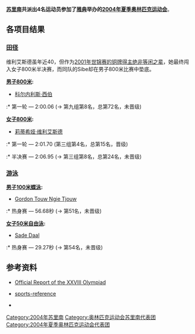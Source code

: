 **[苏里南](https://zh.wikipedia.org/wiki/苏里南 "wikilink")**共派出4名运动员参加了[雅典](../Page/雅典.md "wikilink")举办的**[2004年夏季奥林匹克运动会](https://zh.wikipedia.org/wiki/2004年夏季奥林匹克运动会 "wikilink")**。

## 各项目结果

### [田径](https://zh.wikipedia.org/wiki/2004年夏季奥林匹克运动会田径比赛 "wikilink")

维利艾斯德虽年近40，但作为[2001年世锦赛的铜牌得主绝非等闲之辈](https://zh.wikipedia.org/wiki/2001年世界田径锦标赛 "wikilink")，她最终闯入女子800米半决赛，而同队的Sibe却在男子800米比赛中垫底。

**[男子800米](https://zh.wikipedia.org/wiki/2004年夏季奥林匹克运动会田径比赛_-_男子800米 "wikilink"):**

  - [科尔内利斯·西伯](https://zh.wikipedia.org/wiki/科尔内利斯·西伯 "wikilink")

:\* 第一轮 — 2:00.06 (→ 第九组第8名，总第72名，未晋级)

**[女子800米](https://zh.wikipedia.org/wiki/2004年夏季奥林匹克运动会田径比赛_-_女子800米 "wikilink"):**

  - [莉蒂希娅·维利艾斯德](https://zh.wikipedia.org/wiki/莉蒂希娅·维利艾斯德 "wikilink")

:\* 第一轮 — 2:01.70 (第三组第4名，总第15名，晋级)

:\* 半决赛 — 2:06.95 (→ 第三组第8名，总第24名，未晋级)

### [游泳](https://zh.wikipedia.org/wiki/2004年夏季奥林匹克运动会游泳比赛 "wikilink")

**[男子100米蝶泳](https://zh.wikipedia.org/wiki/2004年夏季奥林匹克运动会游泳比赛_-_男子100米蝶泳 "wikilink"):**

  - [Gordon Touw Ngie Tjouw](https://zh.wikipedia.org/wiki/Gordon_Touw_Ngie_Tjouw "wikilink")

:\* 热身赛 — 56.68秒 (→ 第51名，未晋级)

**[女子50米自由泳](https://zh.wikipedia.org/wiki/2004年夏季奥林匹克运动会游泳比赛_-_女子50米自由泳 "wikilink"):**

  - [Sade Daal](https://zh.wikipedia.org/wiki/Sade_Daal "wikilink")

:\* 热身赛 — 29.27秒 (→ 第54名，未晋级)

## 参考资料

  - [Official Report of the XXVIII Olympiad](https://web.archive.org/web/20080611091801/http://www.la84foundation.org/6oic/OfficialReports/2004/Results/)

  - [sports-reference](http://www.sports-reference.com/olympics/countries/SUR/summer/2004/)

  -

<references/>

[Category:2004年苏里南](https://zh.wikipedia.org/wiki/Category:2004年苏里南 "wikilink") [Category:奥林匹克运动会苏里南代表团](https://zh.wikipedia.org/wiki/Category:奥林匹克运动会苏里南代表团 "wikilink") [Category:2004年夏季奥林匹克运动会代表团](https://zh.wikipedia.org/wiki/Category:2004年夏季奥林匹克运动会代表团 "wikilink")